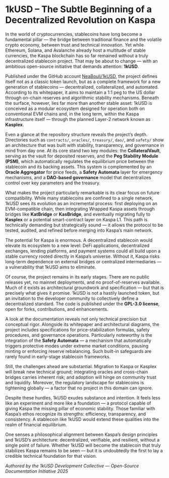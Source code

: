 # 1kUSD – The Subtle Beginning of a Decentralized Revolution on Kaspa

In the world of cryptocurrencies, stablecoins have long become a fundamental pillar — the bridge between traditional finance and the volatile crypto economy, between trust and technical innovation. Yet while Ethereum, Solana, and Avalanche already host a multitude of stable currencies, the Kaspa blockchain has so far remained without a truly decentralized stablecoin project. That may be about to change — with an ambitious open-source initiative that demands attention: **1kUSD**.

Published under the GitHub account [NeaBouli/1kUSD](https://github.com/NeaBouli/1kUSD), the project defines itself not as a classic token launch, but as a complete framework for a new generation of stablecoins — decentralized, collateralized, and automated. According to its whitepaper, it aims to maintain a 1:1 peg to the US dollar through on-chain reserves and algorithmic stability mechanisms. Beneath the surface, however, lies far more than another stable asset: 1kUSD is conceived as a modular ecosystem designed for operation both on conventional EVM chains and, in the long term, within the Kaspa infrastructure itself — through the planned Layer-2 network known as **Kasplex**.

Even a glance at the repository structure reveals the project’s depth. Directories such as `contracts/`, `oracles/`, `treasury/`, `dao/`, and `safety/` show an architecture that was built with stability, transparency, and governance in mind from day one. At its core stand two key modules: the **CollateralVault**, serving as the vault for deposited reserves, and the **Peg Stability Module (PSM)**, which automatically regulates the equilibrium price between the stablecoin and its backing assets. This system is complemented by an **Oracle Aggregator** for price feeds, a **Safety Automata** layer for emergency mechanisms, and a **DAO-based governance** model that decentralizes control over key parameters and the treasury.

What makes the project particularly remarkable is its clear focus on future compatibility. While many stablecoins are confined to a single network, 1kUSD sees its evolution as an incremental process: first deploying on an EVM-compatible chain, then integrating Wrapped Kaspa assets through bridges like **KatBridge** or **KasBridge**, and eventually migrating fully to **Kasplex** or a potential smart-contract layer on Kaspa L1. This path is technically demanding but strategically sound — it allows the protocol to be tested, audited, and refined before merging into Kaspa’s main network.

The potential for Kaspa is enormous. A decentralized stablecoin would elevate its ecosystem to a new level: DeFi applications, decentralized exchanges, lending platforms, and payment systems could all build upon a stable currency rooted directly in Kaspa’s universe. Without it, Kaspa risks long-term dependence on external bridges or centralized intermediaries — a vulnerability that 1kUSD aims to eliminate.

Of course, the project remains in its early stages. There are no public releases yet, no mainnet deployments, and no proof-of-reserves available. Much of it exists as architectural groundwork and specification — but that is precisely what gives it promise. 1kUSD is not a hastily launched token, but an invitation to the developer community to collectively define a decentralized standard. The code is published under the **GPL-3.0 license**, open for forks, contributions, and enhancements.

A look at the documentation reveals not only technical precision but conceptual rigor. Alongside its whitepaper and architectural diagrams, the project includes specifications for price-stabilization formulas, safety procedures, and governance operations. Particularly noteworthy is the integration of the **Safety Automata** — a mechanism that automatically triggers protective modes under extreme market conditions, pausing minting or enforcing reserve rebalancing. Such built-in safeguards are rarely found in early-stage stablecoin frameworks.

Still, the challenges ahead are substantial. Migration to Kaspa or Kasplex will break new technical ground; integrating oracles and cross-chain bridges carries inherent risk; and adoption will hinge on community trust and liquidity. Moreover, the regulatory landscape for stablecoins is tightening globally — a factor that no project in this domain can ignore.

Despite these hurdles, 1kUSD exudes substance and intention. It feels less like an experiment and more like a foundation — a protocol capable of giving Kaspa the missing pillar of economic stability. Those familiar with Kaspa’s ethos recognize its strengths: efficiency, transparency, and consistency. A stablecoin like 1kUSD would extend these qualities into the realm of financial equilibrium.

One senses a philosophical alignment between Kaspa’s design principles and 1kUSD’s architecture: decentralized, verifiable, and resilient, without a single point of failure. Whether 1kUSD will become the stablecoin that truly stabilizes Kaspa remains to be seen — but it is undoubtedly the first to lay a credible technical foundation for that vision.

*Authored by the 1kUSD Development Collective — Open-Source Documentation Initiative 2025*
